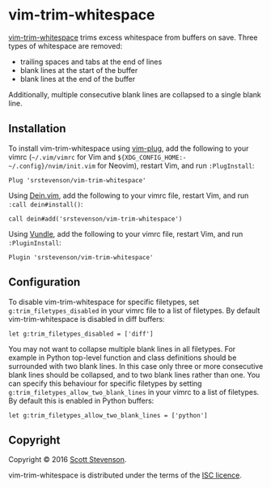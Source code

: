 # vim-trim-whitespace

[vim-trim-whitespace] trims excess whitespace from buffers on save. Three types
of whitespace are removed:

* trailing spaces and tabs at the end of lines
* blank lines at the start of the buffer
* blank lines at the end of the buffer

Additionally, multiple consecutive blank lines are collapsed to a single blank
line.

## Installation

To install vim-trim-whitespace using [vim-plug], add the following to your
vimrc (`~/.vim/vimrc` for Vim and `${XDG_CONFIG_HOME:-~/.config}/nvim/init.vim`
for Neovim), restart Vim, and run `:PlugInstall`:

```viml
Plug 'srstevenson/vim-trim-whitespace'
```

Using [Dein.vim], add the following to your vimrc file, restart Vim, and run
`:call dein#install()`:

```viml
call dein#add('srstevenson/vim-trim-whitespace')
```

Using [Vundle], add the following to your vimrc file, restart Vim, and run
`:PluginInstall`:

```viml
Plugin 'srstevenson/vim-trim-whitespace'
```

## Configuration

To disable vim-trim-whitespace for specific filetypes, set
`g:trim_filetypes_disabled` in your vimrc file to a list of filetypes. By
default vim-trim-whitespace is disabled in diff buffers:

```viml
let g:trim_filetypes_disabled = ['diff']
```

You may not want to collapse multiple blank lines in all filetypes. For example
in Python top-level function and class definitions should be surrounded with
two blank lines. In this case only three or more consecutive blank lines should
be collapsed, and to two blank lines rather than one. You can specify this
behaviour for specific filetypes by setting
`g:trim_filetypes_allow_two_blank_lines` in your vimrc to a list of filetypes.
By default this is enabled in Python buffers:

```viml
let g:trim_filetypes_allow_two_blank_lines = ['python']
```

## Copyright

Copyright © 2016 [Scott Stevenson].

vim-trim-whitespace is distributed under the terms of the [ISC licence].

[Dein.vim]: https://github.com/Shougo/dein.vim
[ISC licence]: https://opensource.org/licenses/ISC
[Scott Stevenson]: https://scott.stevenson.io
[Vundle]: https://github.com/VundleVim/Vundle.vim
[vim-plug]: https://github.com/junegunn/vim-plug
[vim-trim-whitespace]: https://github.com/srstevenson/vim-trim-whitespace
